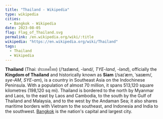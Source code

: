```yaml
---
title: "Thailand - Wikipedia"
type: wikipedia
cities:
  - Bangkok - Wikipedia
date: 2023-08-05
flag: Flag_of_Thailand.svg
permalink: /en.wikipedia.org/wiki/:title
wikipedia: "https://en.wikipedia.org/wiki/Thailand"
tags:
  - Thailand
  - Wikipedia
---
```

**Thailand** (Thai: ประเทศไทย) (/ˈtaɪlænd, -lənd/, *TYE-land*, *-⁠lənd*),  officially the **Kingdom of Thailand** and historically known as **Siam** (/saɪˈæm, ˈsaɪæm/, *sye-AM*, *SYE-am*), is a country in Southeast Asia on the Indochinese Peninsula. With a population of almost 70 million, it spans 513,120 square kilometres (198,120 sq mi). Thailand is bordered to the north by Myanmar and Laos, to the east by Laos and Cambodia, to the south by the Gulf of Thailand and Malaysia, and to the west by the Andaman Sea; it also shares maritime borders with Vietnam to the southeast, and Indonesia and India to the southwest. [Bangkok](/en.wikipedia.org/wiki/Bangkok) is the nation's capital and largest city.